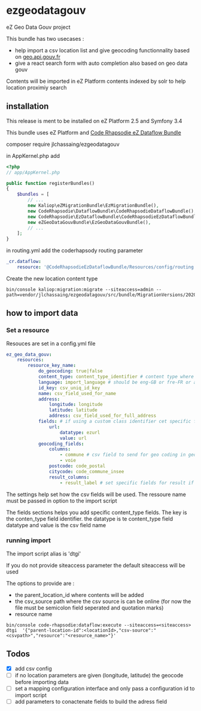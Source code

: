 # ezgeodatagouv
eZ Geo Data Gouv project

This bundle has two usecases :
* help import a csv location list and give geocoding functionnality based on [geo.api.gouv.fr](https://geo.api.gouv.fr/adresse)
* give a react search form with auto completion also based on geo data gouv

Contents will be imported in eZ Platform contents indexed by solr to help location proximiy search

## installation 

This release is ment to be installed on eZ Platform 2.5 and Symfony 3.4

This bundle uses eZ Platform and [Code Rhapsodie eZ Dataflow Bundle](https://github.com/code-rhapsodie/ezdataflow-bundle) 

composer require jlchassaing/ezgeodatagouv


in AppKernel.php add

```php
<?php
// app/AppKernel.php

public function registerBundles()
{
    $bundles = [
        // ...
        new Kaliop\eZMigrationBundle\EzMigrationBundle(),
        new CodeRhapsodie\DataflowBundle\CodeRhapsodieDataflowBundle(),
        new CodeRhapsodie\EzDataflowBundle\CodeRhapsodieEzDataflowBundle(),
        new eZGeoDataGouvBundle\EzGeoDataGouvBundle(),
        // ...
    ];
}
```

in routing.yml add the coderhapsody routing parameter

```yaml
_cr.dataflow:
    resource: '@CodeRhapsodieEzDataflowBundle/Resources/config/routing.yaml'
```

Create the new location content type 

```
bin/console kaliop:migration:migrate --siteaccess=admin --path=vendor/jlchassaing/ezgeodatagouv/src/bundle/MigrationVersions/20200407105655_create_location_content_type.yml
```

## how to import data

### Set a resource

Resouces are set in a config.yml file

```yaml
ez_geo_data_gouv:
    resources:
        resource_key_name:
            do_geocoding: true|false
            content_type: content_type_identifier # content type where to import data
            language: import_language # should be eng-GB or fre-FR or any other language default is eng-GB
            id_key: csv_uniq_id_key
            name: csv_field_used_for_name
            address:
                longitude: longitude
                latitude: latitude
                address: csv_field_used_for_full_address
            fields: # if using a custom class identifier cet specific fields
                url:
                    datatype: ezurl
                    value: url
            geocoding_fields:
                columns:
                    - commune # csv field to send for geo coding in geo.api.gouv
                    - voie
                postcode: code_postal 
                citycode: code_commune_insee
                result_columns:
                    - result_label # set specific fields for result if not set default are longitude and latidue
```

The settings help set how the csv fields will be used.
The ressoure name must be passed in option to the import script

The fields sections helps you add specific content_type fields. The key is the conten_type field identifier.
the datatype is te content_type field datatype and value is the csv field name


### running import

The import script alias is 'dtgi'

If you do not provide siteaccess parameter the default siteaccess will be used

The options to provide are : 

* the parent_location_id where contents will be added
* the csv_source path where the csv source is can be online (for now the file must be semicolon field seperated and quotation marks)
* resource name 
 
```shell script
bin/console code-rhapsodie:dataflow:execute --siteaccess=<siteaccess> dtgi  '{"parent-location-id":<locationId>,"csv-source":"<csvpath>","resource":"<resource_name>"}'
```

## Todos

- [X] add csv config
- [ ] if no location parameters are given (longitude, latitude) the geocode before importing data
- [ ] set a mapping configuration interface and only pass a configuration id to import script
- [ ] add parameters to conactenate fields to build the adress field
